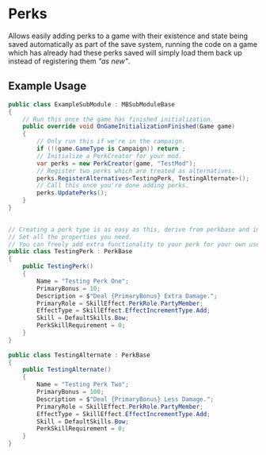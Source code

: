 # Perks

Allows easily adding perks to a game with their existence and state being saved automatically as part of the save system, running the code on a game which has already had these perks saved will simply load them back up instead of registering them _"as new"_.

## Example Usage

```csharp
public class ExampleSubModule : MBSubModuleBase
{
    // Run this once the game has finished initialization.
    public override void OnGameInitializationFinished(Game game)
    {
        // Only run this if we're in the campaign.
        if (!(game.GameType is Campaign)) return ;
        // Initialize a PerkCreator for your mod.
        var perks = new PerkCreator(game, "TestMod");
        // Register two perks which are treated as alternatives.
        perks.RegisterAlternatives<TestingPerk, TestingAlternate>();
        // Call this once you're done adding perks.
        perks.UpdatePerks();
    }
}

	
// Creating a perk type is as easy as this, derive from perkbase and in the constructor
// Set all the properties you need.
// You can freely add extra functionality to your perk for your own use.
public class TestingPerk : PerkBase
{
    public TestingPerk()
    {
        Name = "Testing Perk One";
        PrimaryBonus = 10;
        Description = $"Deal {PrimaryBonus} Extra Damage.";
        PrimaryRole = SkillEffect.PerkRole.PartyMember;
        EffectType = SkillEffect.EffectIncrementType.Add;
        Skill = DefaultSkills.Bow;
        PerkSkillRequirement = 0;
    }
}
    
public class TestingAlternate : PerkBase
{
    public TestingAlternate()
    {
        Name = "Testing Perk Two";
        PrimaryBonus = 100;
        Description = $"Deal {PrimaryBonus} Less Damage.";
        PrimaryRole = SkillEffect.PerkRole.PartyMember;
        EffectType = SkillEffect.EffectIncrementType.Add;
        Skill = DefaultSkills.Bow;
        PerkSkillRequirement = 0;
    }
}
```

